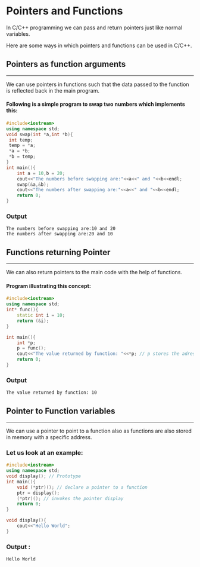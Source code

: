 # Pointers and Functions

In C/C++ programming we can pass and return pointers just like normal variables.

Here are some ways in which pointers and functions can be used in C/C++.

## Pointers as function arguments
<hr>

We can use pointers in functions such that the data passed to the function is reflected back in the main program.

#### Following is a simple program to swap two numbers which implements this:

```c++
#include<iostream>
using namespace std;
void swap(int *a,int *b){
 int temp;
 temp = *a;
 *a = *b;
 *b = temp;
}
int main(){
    int a = 10,b = 20;
    cout<<"The numbers before swapping are:"<<a<<" and "<<b<<endl;
    swap(&a,&b);
    cout<<"The numbers after swapping are:"<<a<<" and "<<b<<endl;
    return 0;
}
 ```
### Output
```
The numbers before swapping are:10 and 20
The numbers after swapping are:20 and 10
```

## Functions returning Pointer
<hr>

We can also return pointers to the main code with the help of functions.



#### Program illustrating this concept:

```c++
#include<iostream>
using namespace std;
int* func(){
    static int i = 10;
    return (&i);
}

int main(){
    int *p;
    p = func();
    cout<<"The value returned by function: "<<*p; // p stores the adress returned by the function. Hence to print it's value we derefernce it.
    return 0;
}
```
### Output
```
The value returned by function: 10
```


## Pointer to Function variables
<hr>

We can use a pointer to point to a function also as functions are also stored in memory with a specific address.

### Let us look at an example:

```c++
#include<iostream>
using namespace std;
void display(); // Prototype
int main(){
    void (*ptr)(); // declare a pointer to a function
    ptr = display();
    (*ptr)(); // invokes the pointer display
    return 0;
}

void display(){
    cout<<"Hello World";
}
```
### Output :
```
Hello World
```
